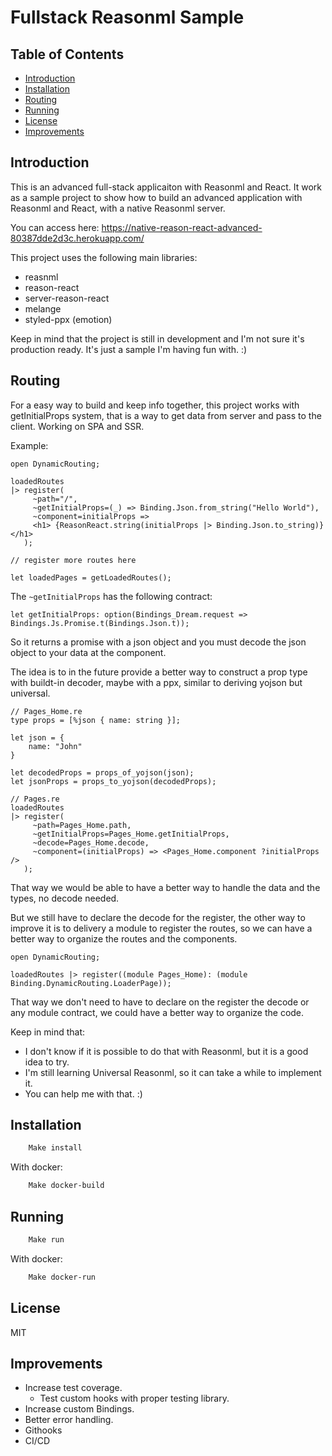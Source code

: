 # Fullstack Reasonml Sample

## Table of Contents

- [Introduction](#introduction)
- [Installation](#installation)
- [Routing](#routing)
- [Running](#running)
- [License](#license)
- [Improvements](#improvements)

## Introduction

This is an advanced full-stack applicaiton with Reasonml and React.
It work as a sample project to show how to build an advanced application with Reasonml and React, with a native Reasonml server.

You can access here: https://native-reason-react-advanced-80387dde2d3c.herokuapp.com/

This project uses the following main libraries:

- reasnml
- reason-react
- server-reason-react
- melange
- styled-ppx (emotion)

Keep in mind that the project is still in development and I'm not sure it's production ready.
It's just a sample I'm having fun with. :)

## Routing

For a easy way to build and keep info together, this project works with getInitialProps system, that is a way to get data from server and pass to the client. Working on SPA and SSR.


Example:
```reason
open DynamicRouting;

loadedRoutes
|> register(
     ~path="/",
     ~getInitialProps=(_) => Binding.Json.from_string("Hello World"),
     ~component=initialProps =>
     <h1> {ReasonReact.string(initialProps |> Binding.Json.to_string)} </h1>
   );
   
// register more routes here

let loadedPages = getLoadedRoutes();
```

The `~getInitialProps` has the following contract:
```reason
let getInitialProps: option(Bindings_Dream.request => Bindings.Js.Promise.t(Bindings.Json.t));
```

So it returns a promise with a json object and you must decode the json object to your data at the component.

The idea is to in the future provide a better way to construct a prop type with buildt-in decoder, maybe with a ppx, similar to deriving yojson but universal.

```reason
// Pages_Home.re
type props = [%json { name: string }];

let json = {
    name: "John"
}

let decodedProps = props_of_yojson(json);
let jsonProps = props_to_yojson(decodedProps);

// Pages.re
loadedRoutes
|> register(
     ~path=Pages_Home.path,
     ~getInitialProps=Pages_Home.getInitialProps,
     ~decode=Pages_Home.decode,
     ~component=(initialProps) => <Pages_Home.component ?initialProps />
   );
```

That way we would be able to have a better way to handle the data and the types, no decode needed.

But we still have to declare the decode for the register, the other way to improve it is to delivery a module to register the routes, so we can have a better way to organize the routes and the components.

```reason
open DynamicRouting;

loadedRoutes |> register((module Pages_Home): (module Binding.DynamicRouting.LoaderPage));
```

That way we don't need to have to declare on the register the decode or any module contract, we could have a better way to organize the code.

Keep in mind that:
- I don't know if it is possible to do that with Reasonml, but it is a good idea to try.
- I'm still learning Universal Reasonml, so it can take a while to implement it.
- You can help me with that. :)

## Installation

```sh
    Make install
```

With docker:

```sh
    Make docker-build
```

## Running

```sh
    Make run
```

With docker:

```sh
    Make docker-run
```

## License

MIT

## Improvements

- Increase test coverage.
    - Test custom hooks with proper testing library.
- Increase custom Bindings.
- Better error handling.
- Githooks
- CI/CD

